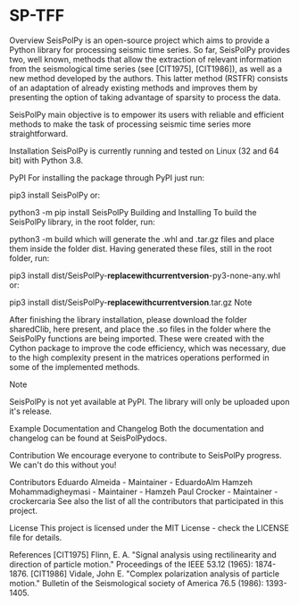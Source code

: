 # SP-TFF
Overview
SeisPolPy is an open-source project which aims to provide a Python library for processing seismic time series. So far, SeisPolPy provides two, well known, methods that allow the extraction of relevant information from the seismological time series (see [CIT1975], [CIT1986]), as well as a new method developed by the authors. This latter method (RSTFR) consists of an adaptation of already existing methods and improves them by presenting the option of taking advantage of sparsity to process the data.

SeisPolPy main objective is to empower its users with reliable and efficient methods to make the task of processing seismic time series more straightforward.

Installation
SeisPolPy is currently running and tested on Linux (32 and 64 bit) with Python 3.8.

PyPI
For installing the package through PyPI just run:

pip3 install SeisPolPy
or:

python3 -m pip install SeisPolPy
Building and Installing
To build the SeisPolPy library, in the root folder, run:

python3 -m build
which will generate the .whl and .tar.gz files and place them inside the folder dist. Having generated these files, still in the root folder, run:

pip3 install dist/SeisPolPy-**replacewithcurrentversion**-py3-none-any.whl
or:

pip3 install dist/SeisPolPy-**replacewithcurrentversion**.tar.gz
Note

After finishing the library installation, please download the folder sharedClib, here present, and place the .so files in the folder where the SeisPolPy functions are being imported. These were created with the Cython package to improve the code efficiency, which was necessary, due to the high complexity present in the matrices operations performed in some of the implemented methods.

Note

SeisPolPy is not yet available at PyPI. The library will only be uploaded upon it's release.

Example
Documentation and Changelog
Both the documentation and changelog can be found at SeisPolPydocs.

Contribution
We encourage everyone to contribute to SeisPolPy progress. We can't do this without you!

Contributors
Eduardo Almeida - Maintainer - EduardoAlm
Hamzeh Mohammadigheymasi - Maintainer - Hamzeh
Paul Crocker - Maintainer - crockercaria
See also the list of all the contributors that participated in this project.

License
This project is licensed under the MIT License - check the LICENSE file for details.

References
[CIT1975]	Flinn, E. A. "Signal analysis using rectilinearity and direction of particle motion." Proceedings of the IEEE 53.12 (1965): 1874-1876.
[CIT1986]	Vidale, John E. "Complex polarization analysis of particle motion." Bulletin of the Seismological society of America 76.5 (1986): 1393-1405.
